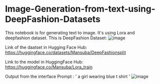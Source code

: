 # Image-Generation-from-text-using-DeepFashion-Datasets


This notebook is for generating text to image. It's using Lora and deepfashion dataset.
This is DeepFashion Dataset:
![image](https://github.com/user-attachments/assets/200a7a42-705a-4aab-8c8b-90b74be01500)

Link of the daatset in Hugging Face Hub: https://huggingface.co/datasets/Mansuba/DeepFashionsplit

Link to the model in HuggingFace Hub: https://huggingface.co/Mansuba/Lora_train


Output from the interface 
Prompt : ' a girl wearing blue  t shirt '
![image](https://github.com/user-attachments/assets/b59cfff8-4c2d-449d-8eec-1bf9904abd2f)
